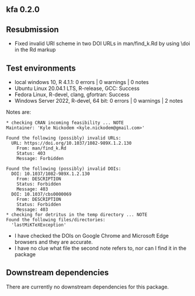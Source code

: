 ## kfa 0.2.0

## Resubmission

* Fixed invalid URI scheme in two DOI URLs in man/find_k.Rd by using \doi in the Rd markup

## Test environments

* local windows 10, R 4.1.1: 0 errors | 0 warnings  | 0 notes
* Ubuntu Linux 20.04.1 LTS, R-release, GCC: Success
* Fedora Linux, R-devel, clang, gfortran: Success
* Windows Server 2022, R-devel, 64 bit:  0 errors | 0 warnings  | 2 notes

Notes are:

```
* checking CRAN incoming feasibility ... NOTE
Maintainer: 'Kyle Nickodem <kyle.nickodem@gmail.com>'

Found the following (possibly) invalid URLs:
  URL: https://doi.org/10.1037/1082-989X.1.2.130
    From: man/find_k.Rd
    Status: 403
    Message: Forbidden

Found the following (possibly) invalid DOIs:
  DOI: 10.1037/1082-989X.1.2.130
    From: DESCRIPTION
    Status: Forbidden
    Message: 403
  DOI: 10.1037/cbs0000069
    From: DESCRIPTION
    Status: Forbidden
    Message: 403
* checking for detritus in the temp directory ... NOTE
Found the following files/directories:
  'lastMiKTeXException'
```

* I have checked the DOIs on Google Chrome and Microsoft Edge browsers and they are accurate.
* I have no clue what file the second note refers to, nor can I find it in the package


## Downstream dependencies

There are currently no downstream dependencies for this package.